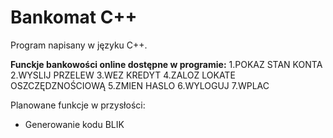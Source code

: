 # **Bankomat C++**

Program napisany w języku C++.

**Funckje bankowości online dostępne w programie:**
1.POKAZ STAN KONTA
2.WYSLIJ PRZELEW
3.WEZ KREDYT
4.ZALOZ LOKATE OSZCZĘDZNOŚCIOWĄ
5.ZMIEN HASLO
6.WYLOGUJ
7.WPLAC

 Planowane funkcje w przysłości:
 - Generowanie kodu BLIK
